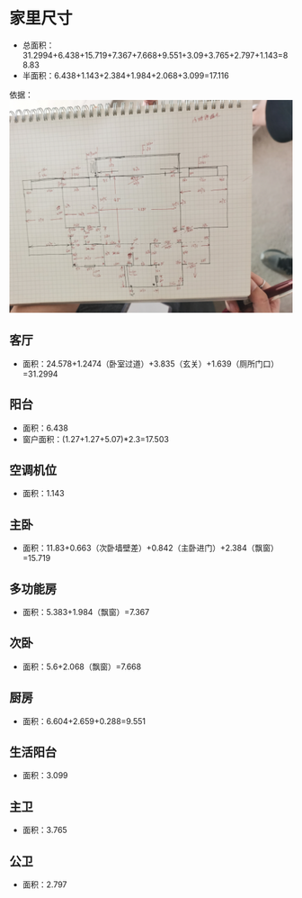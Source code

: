 # 家里尺寸

* 总面积：31.2994+6.438+15.719+7.367+7.668+9.551+3.09+3.765+2.797+1.143=88.83
* 半面积：6.438+1.143+2.384+1.984+2.068+3.099=17.116

依据：![](./装修资料/家里尺寸.jpg)

## 客厅

* 面积：24.578+1.2474（卧室过道）+3.835（玄关）+1.639（厕所门口）=31.2994

## 阳台

* 面积：6.438 
* 窗户面积：(1.27+1.27+5.07)*2.3=17.503

## 空调机位

* 面积：1.143

## 主卧

* 面积：11.83+0.663（次卧墙壁差）+0.842（主卧进门）+2.384（飘窗）=15.719

## 多功能房

* 面积：5.383+1.984（飘窗）=7.367

## 次卧

* 面积：5.6+2.068（飘窗）=7.668

## 厨房

* 面积：6.604+2.659+0.288=9.551

## 生活阳台

* 面积：3.099

## 主卫

* 面积：3.765

## 公卫

* 面积：2.797